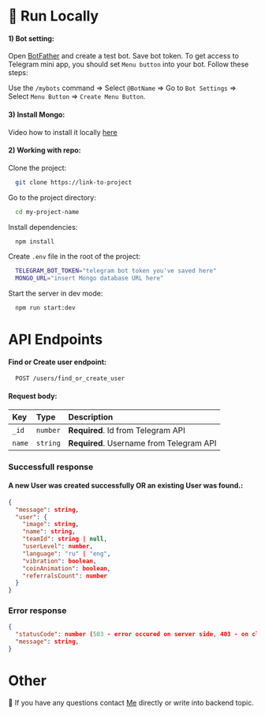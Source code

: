 # 🚀 Run Locally

#### 1) Bot setting:

Open [BotFather](https://t.me/BotFather) and create a test bot. Save bot token. To get access to Telegram mini app, you should set `Menu button` into your bot. Follow these steps:

Use the `/mybots` command => Select `@BotName` => Go to `Bot Settings` => Select `Menu Button` => `Create Menu Button`.

#### 3) Install Mongo:

Video how to install it locally [here](https://www.youtube.com/watch?v=pmjHPOPwX2A&ab_channel=шКодинг)

#### 2) Working with repo:

Clone the project:

```bash
  git clone https://link-to-project
```

Go to the project directory:

```bash
  cd my-project-name
```

Install dependencies:

```bash
  npm install
```

Create `.env` file in the root of the project:

```bash
  TELEGRAM_BOT_TOKEN="telegram bot token you've saved here"
  MONGO_URL="insert Mongo database URL here"
```

Start the server in dev mode:

```bash
  npm run start:dev
```

# API Endpoints

#### Find or Create user endpoint:

```http
  POST /users/find_or_create_user
```

#### Request body:

| Key    | Type     | Description                              |
| :----- | :------- | :--------------------------------------- |
| `_id`  | `number` | **Required**. Id from Telegram API       |
| `name` | `string` | **Required**. Username from Telegram API |

### Successfull response

#### A new User was created successfully OR an existing User was found.:

```json
{
  "message": string,
  "user": {
    "image": string,
    "name": string,
    "teamId": string | null,
    "userLevel": number,
    "language": "ru" | "eng",
    "vibration": boolean,
    "coinAnimation": boolean,
    "referralsCount": number
  }
}
```

### Error response

```json
{
  "statusCode": number (503 - error occured on server side, 403 - on client side),
  "message": string,
}
```

# Other

💬 If you have any questions contact [Me](https://t.me/b1on1kkk) directly or write into backend topic.
